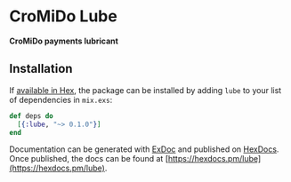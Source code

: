 # CroMiDo Lube

**CroMiDo payments lubricant**

## Installation

If [available in Hex](https://hex.pm/docs/publish), the package can be installed
by adding `lube` to your list of dependencies in `mix.exs`:

```elixir
def deps do
  [{:lube, "~> 0.1.0"}]
end
```

Documentation can be generated with [ExDoc](https://github.com/elixir-lang/ex_doc)
and published on [HexDocs](https://hexdocs.pm). Once published, the docs can
be found at [https://hexdocs.pm/lube](https://hexdocs.pm/lube).
